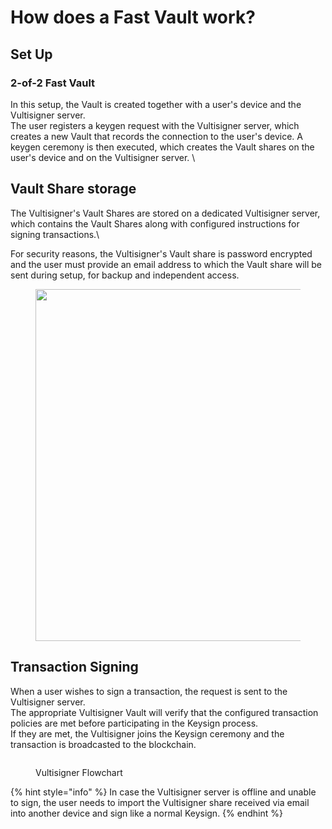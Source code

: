 # How does a Fast Vault work?

## Set Up

### 2-of-2 Fast Vault

In this setup, the Vault is created together with a user's device and the Vultisigner server.\
The user registers a keygen request with the Vultisigner server, which creates a new Vault that records the connection to the user's device. A keygen ceremony is then executed, which creates the Vault shares on the user's device and on the Vultisigner server. \\

## Vault Share storage

The Vultisigner's Vault Shares are stored on a dedicated Vultisigner server, which contains the Vault Shares along with configured instructions for signing transactions.\\

For security reasons, the Vultisigner's Vault share is password encrypted and the user must provide an email address to which the Vault share will be sent during setup, for backup and independent access.

<figure><img src="../../.gitbook/assets/Vultisigner storage 2-2.png" alt="" width="563"><figcaption></figcaption></figure>

## Transaction Signing

When a user wishes to sign a transaction, the request is sent to the Vultisigner server.\
The appropriate Vultisigner Vault will verify that the configured transaction policies are met before participating in the Keysign process.\
If they are met, the Vultisigner joins the Keysign ceremony and the transaction is broadcasted to the blockchain.

<figure><img src="../../.gitbook/assets/default vultisigner.png" alt=""><figcaption><p>Vultisigner Flowchart</p></figcaption></figure>

{% hint style="info" %}
In case the Vultisigner server is offline and unable to sign, the user needs to import the Vultisigner share received via email into another device and sign like a normal Keysign.
{% endhint %}
